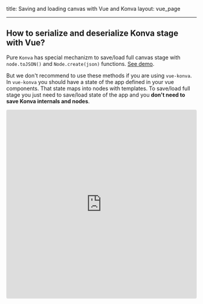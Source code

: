 title: Saving and loading canvas with Vue and Konva
layout: vue_page

---

## How to serialize and deserialize Konva stage with Vue?

Pure `Konva` has special mechanizm to save/load full canvas stage with `node.toJSON()` and `Node.create(json)` functions.
[See demo](/docs/data_and_serialization/Simple_Load.html).

But we don't recommend to use these methods if you are using `vue-konva`. In `vue-konva` you should have a state of the app defined in your vue components. That state maps into nodes with templates. To save/load full stage you just need to save/load state of the app and you **don't need to save Konva internals and nodes**.

<iframe src="https://codesandbox.io/embed/github/konvajs/site/tree/master/vue-demos/save-load?hidenavigation=1&view=preview&fontsize=10&module=%2Fsrc%2FApp.vue" style="width:100%; height:500px; border:0; border-radius: 4px; overflow:hidden;" sandbox="allow-modals allow-forms allow-popups allow-scripts allow-same-origin"></iframe>
